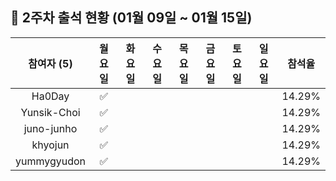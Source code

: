 ## :pushpin: 2주차 출석 현황 (01월 09일 ~ 01월 15일)

| 참여자 (5) | 월요일 | 화요일 | 수요일 | 목요일 | 금요일 | 토요일 | 일요일 | 참석율 |
|:---:|:---:|:---:|:---:|:---:|:---:|:---:|:---:|:---:|
| Ha0Day |:white_check_mark:| | | | | | | 14.29% |
| Yunsik-Choi |:white_check_mark:| | | | | | | 14.29% |
| juno-junho |:white_check_mark:| | | | | | | 14.29% |
| khyojun |:white_check_mark:| | | | | | | 14.29% |
| yummygyudon |:white_check_mark:| | | | | | | 14.29% |
